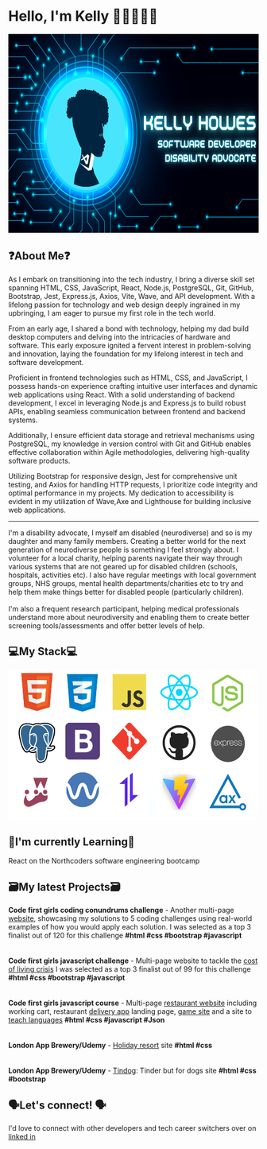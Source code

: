 # Hello, I'm Kelly 👋🏽👩🏽‍💻

<img src="https://github.com/KelH83/KelH83/blob/main/githubprofilebanner.png" alt="banner that says Kelly Howes software developer and disability advocate" height="400"  />

## ❓About Me❓
As I embark on transitioning into the tech industry, I bring a diverse skill set spanning HTML, CSS, JavaScript, React, Node.js, PostgreSQL, Git, GitHub, Bootstrap, Jest, Express.js, Axios, Vite, Wave, and API development. With a lifelong passion for technology and web design deeply ingrained in my upbringing, I am eager to pursue my first role in the tech world.

From an early age, I shared a bond with technology, helping my dad build desktop computers and delving into the intricacies of hardware and software. This early exposure ignited a fervent interest in problem-solving and innovation, laying the foundation for my lifelong interest in tech and software development.

Proficient in frontend technologies such as HTML, CSS, and JavaScript, I possess hands-on experience crafting intuitive user interfaces and dynamic web applications using React. With a solid understanding of backend development, I excel in leveraging Node.js and Express.js to build robust APIs, enabling seamless communication between frontend and backend systems.

Additionally, I ensure efficient data storage and retrieval mechanisms using PostgreSQL, my knowledge in version control with Git and GitHub enables effective collaboration within Agile methodologies, delivering high-quality software products.

Utilizing Bootstrap for responsive design, Jest for comprehensive unit testing, and Axios for handling HTTP requests, I prioritize code integrity and optimal performance in my projects. My dedication to accessibility is evident in my utilization of Wave,Axe and Lighthouse for building inclusive web applications.
<hr>
I'm a disability advocate, I myself am disabled (neurodiverse) and so is my daughter and many family members. Creating a better world for the next generation of neurodiverse people is something I feel strongly about. I volunteer for a local charity, helping parents navigate their way through various systems that are not geared up for disabled children (schools, hospitals, activities etc). I also have regular meetings with local government groups, NHS groups, mental health departments/charities etc to try and help them make things better for disabled people (particularly children). <br>
<br>
I'm also a frequent research participant, helping medical professionals understand more about neurodiversity and enabling them to create better screening tools/assessments and offer better levels of help.


## 💻My Stack💻
<img src="https://github.com/KelH83/KelH83/blob/main/techstacklogos.png" alt="various logos for the tech mentioned in the about me" width="500px" height="300px"/>


## 📝I'm currently Learning📝
React on the Northcoders software engineering bootcamp

## 🗃️My latest Projects🗃️
<b>Code first girls coding conundrums challenge</b> - Another multi-page <a href="https://kelh83.github.io/CFGcodingConundrums/" target="blank">website</a>, showcasing my solutions to 5 coding challenges using real-world examples of how you would apply each solution. I was selected as a top 3 finalist out of 120 for this challenge <b>#html #css #bootstrap #javascript</b><br>
<br><br>
<b>Code first girls javascript challenge</b> - Multi-page website to tackle the <a href="https://kelh83.github.io/CostOfLiving/" target="blank">cost of living crisis</a> I was selected as a top 3 finalist out of 99 for this challenge <b>#html #css #bootstrap #javascript</b><br>
<br><br>
<b>Code first girls javascript course</b> - Multi-page <a href="https://kelh83.github.io/CrunchyFriedGreens/" target="blank">restaurant website</a> including working cart, restaurant <a href="https://kelh83.github.io/DelEat/" target="blank">delivery app</a> landing page, <a href="https://kelh83.github.io/ringOriches/" target="blank">game site</a> and a site to <a href="https://kelh83.github.io/globalspeak/" target="blank">teach languages</a> <b>#html #css #javascript #Json</b><br>
<br><br>
<b>London App Brewery/Udemy</b> - <a href="https://kelh83.github.io/siivu-resort/" target="blank">Holiday resort</a> site <b>#html #css</b><br>
<br><br>
<b>London App Brewery/Udemy</b> - <a href="https://kelh83.github.io/tindog/" target="blank">Tindog</a>: Tinder but for dogs site <b>#html #css #bootstrap</b>




## 🗣️Let's connect! 🗣️
I'd love to connect with other developers and tech career switchers over on <a href="https://www.linkedin.com/in/kellyh83/" target="blank">linked in</a>

<!--
**KelH83/KelH83** is a ✨ _special_ ✨ repository because its `README.md` (this file) appears on your GitHub profile.

Here are some ideas to get you started:

- 🔭 I’m currently working on ...
- 🌱 I’m currently learning ...
- 👯 I’m looking to collaborate on ...
- 🤔 I’m looking for help with ...
- 💬 Ask me about ...
- 📫 How to reach me: ...
- 😄 Pronouns: ...
- ⚡ Fun fact: ...
-->
